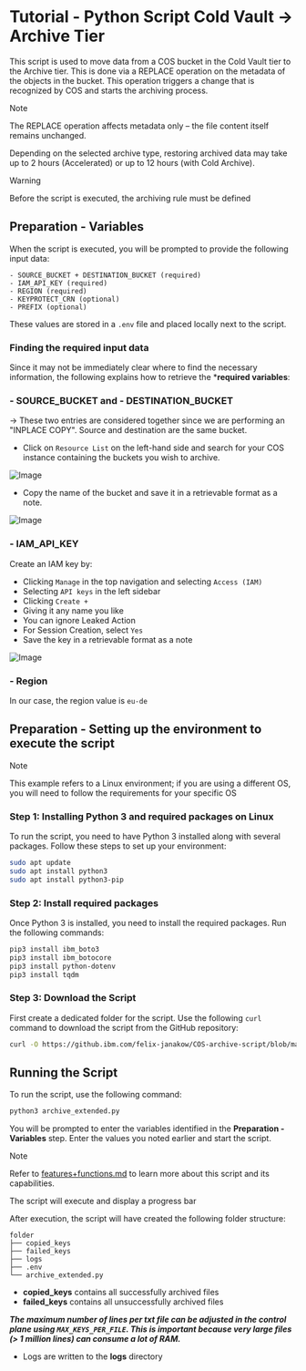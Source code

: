 # Tutorial - Python Script Cold Vault -> Archive Tier

This script is used to move data from a COS bucket in the Cold Vault tier to the Archive tier. This is done via a REPLACE operation on the metadata of the objects in the bucket. This operation triggers a change that is recognized by COS and starts the archiving process.

> [!NOTE]  
> The REPLACE operation affects metadata only – the file content itself remains unchanged.  
>  
> Depending on the selected archive type, restoring archived data may take up to 2 hours (Accelerated) or up to 12 hours (with Cold Archive).

> [!WARNING]
> Before the script is executed, the archiving rule must be defined

## Preparation - Variables

When the script is executed, you will be prompted to provide the following input data: 

    - SOURCE_BUCKET + DESTINATION_BUCKET (required)
    - IAM_API_KEY (required)
    - REGION (required)
    - KEYPROTECT_CRN (optional)
    - PREFIX (optional)

These values are stored in a `.env` file and placed locally next to the script.

### Finding the required input data

Since it may not be immediately clear where to find the necessary information, the following explains how to retrieve the ***required variables**:


### - SOURCE_BUCKET and - DESTINATION_BUCKET

-> These two entries are considered together since we are performing an "INPLACE COPY". Source and destination are the same bucket.

- Click on ``Resource List`` on the left-hand side and search for your COS instance containing the buckets you wish to archive.   

![Image](https://github.com/user-attachments/assets/e9d100d3-4c2b-46c9-b002-f847af128bff)

- Copy the name of the bucket and save it in a retrievable format as a note. 

![Image](https://github.com/user-attachments/assets/23996861-7842-4aed-b5f1-704632c81da7)


### - IAM_API_KEY

Create an IAM key by:
- Clicking ``Manage`` in the top navigation and selecting ``Access (IAM)``
- Selecting ``API keys`` in the left sidebar
- Clicking ``Create +``  
- Giving it any name you like
- You can ignore Leaked Action
- For Session Creation, select ``Yes``
- Save the key in a retrievable format as a note

![Image](https://github.com/user-attachments/assets/19934ff3-fce4-4bc5-9059-e0440abaa38b)

### - Region

In our case, the region value is ``eu-de``

## Preparation - Setting up the environment to execute the script

> [!NOTE]
> This example refers to a Linux environment; if you are using a different OS, you will need to follow the requirements for your specific OS

### Step 1: Installing Python 3 and required packages on Linux

To run the script, you need to have Python 3 installed along with several packages. Follow these steps to set up your environment:


```bash
sudo apt update
sudo apt install python3
sudo apt install python3-pip
``` 

### Step 2: Install required packages

Once Python 3 is installed, you need to install the required packages. Run the following commands:
```bash
pip3 install ibm_boto3
pip3 install ibm_botocore
pip3 install python-dotenv
pip3 install tqdm
```
### Step 3: Download the Script

First create a dedicated folder for the script. Use the following `curl` command to download the script from the GitHub repository:

```bash
curl -O https://github.ibm.com/felix-janakow/COS-archive-script/blob/main/archive_extended.py
```

## Running the Script

To run the script, use the following command:

```bash
python3 archive_extended.py
```

You will be prompted to enter the variables identified in the **Preparation - Variables** step. Enter the values you noted earlier and start the script.

> [!NOTE]
> Refer to [features+functions.md](https://github.com/felix-janakow/COS_cold_to_archive/blob/main/features%2Bfunctions.md) to learn more about this script and its capabilities.

The script will execute and display a progress bar

After execution, the script will have created the following folder structure:

```
folder
├── copied_keys
├── failed_keys
├── logs
├── .env
└── archive_extended.py
```
- **copied_keys** contains all successfully archived files
- **failed_keys** contains all unsuccessfully archived files

***The maximum number of lines per txt file can be adjusted in the control plane using ``MAX_KEYS_PER_FILE``. This is important because very large files (> 1 million lines) can consume a lot of RAM.***

- Logs are written to the **logs** directory
